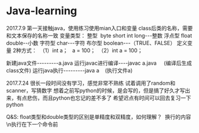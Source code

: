 # Java-learning
2017.7.9
第一天接触java，使用练习使用mian入口和变量
class后类的名称，需要和文本保存的名称一致
变量类型：
  整型  byte short int long---整数
  浮点型 float double--小数
  字符型 char---字符
  布尔型 boolean---（TRUE、FALSE）
定义变量 2种方式：
  （1）int a；
       a = 100；
  （2）int a = 100；

新建java文件---------a.java
运行javac进行编译----javac a.java      (编译后生成class文件)
运行java执行---------java a    (执行文件a)

2017.7.24
很长一段时间没有学习，感觉非常不熟练
试着调用了random和scanner，写猜数字
想着之前写python的时候，是会写的，但是搞了好久才写出来，有点悲伤，而且python也忘记的差不多了
希望迟点有时间可以回去复习一下python



Q&S:
  float类型和double类型的区别是单精度和双精度，如何理解？
  换行的内容\n执行在下一个命令前
